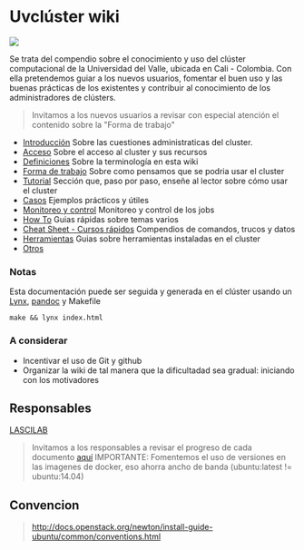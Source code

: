 Uvclúster wiki
=========

![](http://compras.univalle.edu.co/imagenes/fotos/banner-estrategia-1.jpg)

Se trata del compendio sobre el conocimiento y uso del clúster computacional de la Universidad del Valle, ubicada en Cali - Colombia. Con ella pretendemos 
guiar a los nuevos usuarios, fomentar el buen uso y las buenas prácticas de los existentes y contribuir al conocimiento de los administradores de clústers.

> Invitamos a los nuevos usuarios a revisar con especial atención el contenido sobre la "Forma de trabajo"

 - [Introducción](Introduccion/README.md) Sobre las cuestiones administraticas del cluster.
 - [Acceso](Acceso/README.md) Sobre el acceso al cluster y sus recursos
 - [Definiciones](Definiciones/README.md) Sobre la terminología en esta wiki
 - [Forma de trabajo](FormaDeTrabajo/README.md) Sobre como pensamos que se podria usar el cluster
 - [Tutorial](Tutorial/README.md) Sección que, paso por paso, enseñe al lector sobre cómo usar el cluster
 - [Casos](Casos/README.md) Ejemplos prácticos y útiles
 - [Monitoreo y control](Control/README.md) Monitoreo y control de los jobs
 - [How To](HowTos/README.md) Guias rápidas sobre temas varios
 - [Cheat Sheet - Cursos rápidos](HowTos/README.md) Compendios de comandos, trucos y datos
 - [Herramientas](Herramientas/README.md) Guias sobre herramientas instaladas en el cluster
 - [Otros](Otros/README.md)

### Notas
Esta documentación puede ser seguida y generada en el clúster usando un [Lynx](http://lynx.browser.org/), [pandoc](http://pandoc.org/demos.html) y Makefile
```
make && lynx index.html
```
### A considerar
 - Incentivar el uso de Git y github
 - Organizar la wiki de tal manera que la dificultadad sea gradual: iniciando con los motivadores

## Responsables
[LASCILAB](http://lascilab.univalle.edu.co/)
> Invitamos a los responsables a revisar el progreso de cada documento [aquí](ESTADO.md)
> IMPORTANTE: Fomentemos el uso de versiones en las imagenes de docker, eso ahorra ancho de banda (ubuntu:latest != ubuntu:14.04)

## Convencion
> http://docs.openstack.org/newton/install-guide-ubuntu/common/conventions.html
